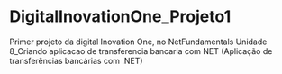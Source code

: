 # DigitalInovationOne_Projeto1
Primer projeto da digital Inovation One, no NetFundamentals Unidade 8_Criando aplicacao de transferencia bancaria com NET
(Aplicação de transferências bancárias com .NET)
